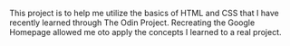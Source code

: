 This project is to help me utilize the basics of HTML and CSS that I have recently learned through The Odin Project. Recreating the Google Homepage allowed me oto apply the 
concepts I learned to a real project. 
